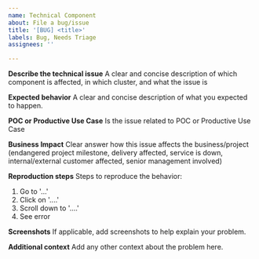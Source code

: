 ```yaml
---
name: Technical Component
about: File a bug/issue
title: '[BUG] <title>'
labels: Bug, Needs Triage
assignees: ''

---
```


**Describe the technical issue**
A clear and concise description of which component is affected, in which cluster, and what the issue is

**Expected behavior**
A clear and concise description of what you expected to happen.
  
**POC or Productive Use Case**
Is the issue related to POC or Productive Use Case

**Business Impact**
Clear answer how this issue affects the business/project (endangered project milestone, delivery affected, service is down, internal/external customer affected, senior management involved)

**Reproduction steps**
Steps to reproduce the behavior:
1. Go to '...'
2. Click on '....'
3. Scroll down to '....'
4. See error

**Screenshots**
If applicable, add screenshots to help explain your problem.

**Additional context**
Add any other context about the problem here.

